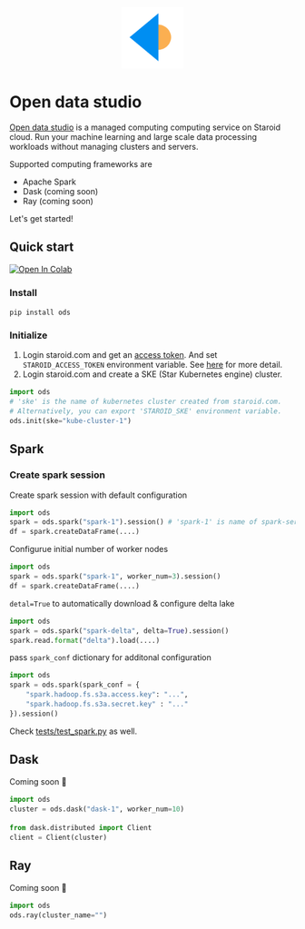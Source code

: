 <br />
<center>
  <img src="https://github.com/open-datastudio/datastudio/raw/master/docs/_static/open-datastudio-logo.png" width="110px"/>
</center>

# Open data studio

[Open data studio](https://open-datastudio.io) is a managed computing computing service on Staroid cloud. Run your machine learning and large scale data processing workloads without managing clusters and servers.

Supported computing frameworks are

 - Apache Spark
 - Dask (coming soon)
 - Ray (coming soon)

Let's get started!


## Quick start

[![Open In Colab](https://colab.research.google.com/assets/colab-badge.svg)](https://colab.research.google.com/github/open-datastudio/ods/blob/master/notebook/open-data-studio.ipynb)

### Install

```
pip install ods
```

### Initialize

1. Login staroid.com and get an [access token](https://staroid.com/settings/accesstokens). And set `STAROID_ACCESS_TOKEN` environment variable. See [here](https://github.com/staroids/staroid-python#configuration) for more detail.
2. Login staroid.com and create a SKE (Star Kubernetes engine) cluster.

```python
import ods
# 'ske' is the name of kubernetes cluster created from staroid.com.
# Alternatively, you can export 'STAROID_SKE' environment variable.
ods.init(ske="kube-cluster-1")
```

## Spark

### Create spark session
Create spark session with default configuration

```python
import ods
spark = ods.spark("spark-1").session() # 'spark-1' is name of spark-serverless instance to create.
df = spark.createDataFrame(....)
```

Configurue initial number of worker nodes

```python
import ods
spark = ods.spark("spark-1", worker_num=3).session()
df = spark.createDataFrame(....)
```

`detal=True` to automatically download & configure delta lake

```python
import ods
spark = ods.spark("spark-delta", delta=True).session()
spark.read.format("delta").load(....)
```

pass `spark_conf` dictionary for additonal configuration

```python
import ods
spark = ods.spark(spark_conf = {
    "spark.hadoop.fs.s3a.access.key": "...",
    "spark.hadoop.fs.s3a.secret.key" : "..."
}).session()
```

Check [tests/test_spark.py](https://github.com/open-datastudio/ods/blob/master/tests/test_spark.py) as well.

## Dask

Coming soon 🚛

```python
import ods
cluster = ods.dask("dask-1", worker_num=10)

from dask.distributed import Client
client = Client(cluster)
```

## Ray

Coming soon 🚛

```python
import ods
ods.ray(cluster_name="")
```
